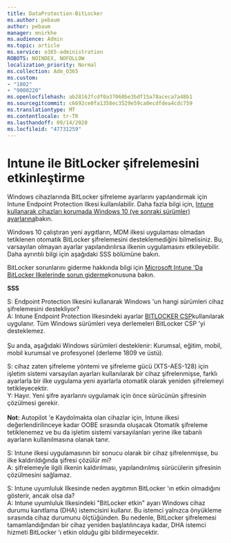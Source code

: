 ```yaml
---
title: DataProtection-BitLocker
ms.author: pebaum
author: pebaum
manager: mnirkhe
ms.audience: Admin
ms.topic: article
ms.service: o365-administration
ROBOTS: NOINDEX, NOFOLLOW
localization_priority: Normal
ms.collection: Adm_O365
ms.custom:
- "1802"
- "9000220"
ms.openlocfilehash: ab28162fcdf0a37060be3bdf15a78aceca7a48b1
ms.sourcegitcommit: c6692ce0fa1358ec3529e59ca0ecdfdea4cdc759
ms.translationtype: MT
ms.contentlocale: tr-TR
ms.lasthandoff: 09/14/2020
ms.locfileid: "47731259"
---
```

# <a name="enabling-bitlocker-encryption-with-intune"></a>Intune ile BitLocker şifrelemesini etkinleştirme

 Windows cihazlarında BitLocker şifreleme ayarlarını yapılandırmak için Intune Endpoint Protection Ilkesi kullanılabilir. Daha fazla bilgi için, [Intune kullanarak cihazları korumada Windows 10 (ve sonraki sürümler) ayarlarına](https://docs.microsoft.com/intune/endpoint-protection-windows-10#windows-encryption)bakın.
 
Windows 10 çalıştıran yeni aygıtların, MDM ilkesi uygulaması olmadan tetiklenen otomatik BitLocker şifrelemesini desteklemediğini bilmelisiniz. Bu, varsayılan olmayan ayarlar yapılandırılırsa ilkenin uygulamasını etkileyebilir. Daha ayrıntılı bilgi için aşağıdaki SSS bölümüne bakın.
 
BitLocker sorunlarını giderme hakkında bilgi için [Microsoft Intune 'Da BitLocker Ilkelerinde sorun giderme](https://docs.microsoft.com/intune/protect/troubleshoot-bitlocker-policies)konusuna bakın.
 
 
**SSS**

 S: Endpoint Protection Ilkesini kullanarak Windows 'un hangi sürümleri cihaz şifrelemesini destekliyor?<br>
 A: Intune Endpoint Protection Ilkesindeki ayarlar [BITLOCKER CSP](https://docs.microsoft.com/windows/client-management/mdm/bitlocker-csp)kullanılarak uygulanır. Tüm Windows sürümleri veya derlemeleri BitLocker CSP 'yi desteklemez. <br><br>
      Şu anda, aşağıdaki Windows sürümleri desteklenir: Kurumsal, eğitim, mobil, mobil kurumsal ve profesyonel (derleme 1809 ve üstü).
 
S: cihaz zaten şifreleme yöntemi ve şifreleme gücü (XTS-AES-128) için işletim sistemi varsayılan ayarları kullanılarak bir cihaz şifrelenmişse, farklı ayarlarla bir ilke uygulama yeni ayarlarla otomatik olarak yeniden şifrelemeyi tetikleyecektir.<br>
Y: Hayır. Yeni şifre ayarlarını uygulamak için önce sürücünün şifresinin çözülmesi gerekir.<br><br>
**Not:** Autopilot 'e Kaydolmakta olan cihazlar için, Intune ilkesi değerlendirilinceye kadar OOBE sırasında oluşacak Otomatik şifreleme tetiklenemez ve bu da işletim sistemi varsayılanları yerine ilke tabanlı ayarların kullanılmasına olanak tanır.
 
S: Intune ilkesi uygulamasının bir sonucu olarak bir cihaz şifrelenmişse, bu ilke kaldırıldığında şifresi çözülür mi?<br>
A: şifrelemeyle ilgili ilkenin kaldırılması, yapılandırılmış sürücülerin şifresinin çözülmesini sağlamaz.
 
S: Intune uyumluluk Ilkesinde neden aygıtımın BitLocker 'ın etkin olmadığını gösterir, ancak olsa da?<br>
A: Intune uyumluluk Ilkesindeki "BitLocker etkin" ayarı Windows cihaz durumu kanıtlama (DHA) istemcisini kullanır. Bu istemci yalnızca önyükleme sırasında cihaz durumunu ölçtüğünden. Bu nedenle, BitLocker şifrelemesi tamamlandığından bir cihaz yeniden başlatılıncaya kadar, DHA istemci hizmeti BitLocker 'ı etkin olduğu gibi bildirmeyecektir.
 
 